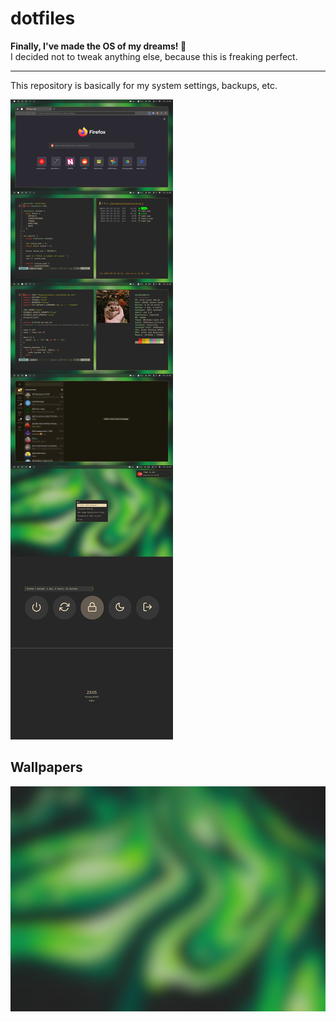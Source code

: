 # dotfiles
**Finally, I've made the OS of my dreams! 🤩**<br>
I decided not to tweak anything else, because this is freaking perfect.

---
This repository is basically for my system settings, backups, etc.

![screenshot](screen.png)

## Wallpapers

![wallpapers](wall.jpg)
